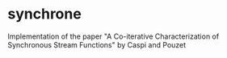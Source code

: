 synchrone
=========

Implementation of the paper "A Co-iterative Characterization of Synchronous Stream Functions" by Caspi and Pouzet
